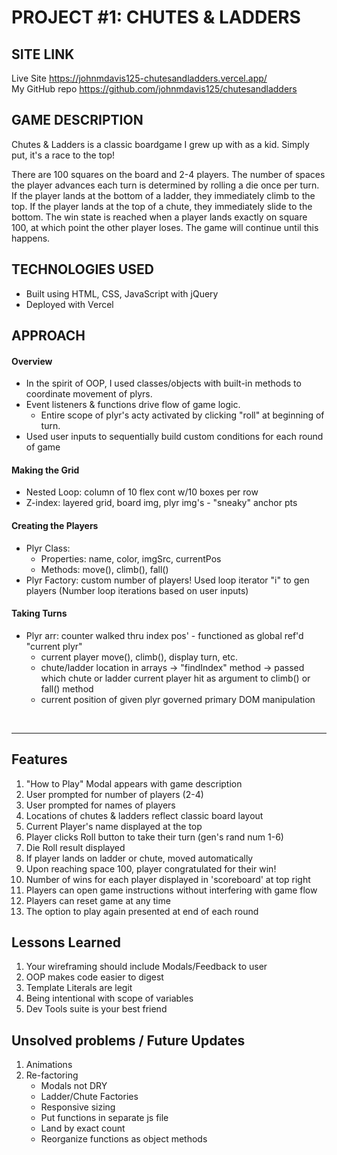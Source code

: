 
# PROJECT #1: CHUTES & LADDERS

## SITE LINK
Live Site
https://johnmdavis125-chutesandladders.vercel.app/
<br>
My GitHub repo
https://github.com/johnmdavis125/chutesandladders

## GAME DESCRIPTION
Chutes & Ladders is a classic boardgame I grew up with as a kid. Simply put, it's a race to the top!

There are 100 squares on the board and 2-4 players. The number of spaces the player advances each turn is determined by rolling a die once per turn. If the player lands at the bottom of a ladder, they immediately climb to the top. If the player lands at the top of a chute, they immediately slide to the bottom. The win state is reached when a player lands exactly on square 100, at which point the other player loses. The game will continue until this 
happens.  

## TECHNOLOGIES USED
- Built using HTML, CSS, JavaScript with jQuery 
- Deployed with Vercel

## APPROACH
#### Overview
- In the spirit of OOP, I used classes/objects with built-in methods to coordinate movement of plyrs.
- Event listeners & functions drive flow of game logic.  
    - Entire scope of plyr's acty activated by clicking "roll" at beginning of turn. 
- Used user inputs to sequentially build custom conditions for each round of game

#### Making the Grid
- Nested Loop: column of 10 flex cont w/10 boxes per row
- Z-index: layered grid, board img, plyr img's - "sneaky" anchor pts

#### Creating the Players
- Plyr Class:
    - Properties: name, color, imgSrc, currentPos
    - Methods: move(), climb(), fall() 
- Plyr Factory: custom number of players! Used loop iterator "i" to gen players (Number loop iterations based on user inputs)

#### Taking Turns
- Plyr arr: counter walked thru index pos' - functioned as global ref'd "current plyr"
    - current player move(), climb(), display turn, etc. 
    - chute/ladder location in arrays -> "findIndex" method -> passed which chute or ladder current player hit as argument to climb() or fall() method
    - current position of given plyr governed primary DOM manipulation
<br>
<hr>

## Features
1. "How to Play" Modal appears with game description
2. User prompted for number of players (2-4)
3. User prompted for names of players
4. Locations of chutes & ladders reflect classic board layout
5. Current Player's name displayed at the top
6. Player clicks Roll button to take their turn (gen's rand num 1-6)
7. Die Roll result displayed
8. If player lands on ladder or chute, moved automatically
9. Upon reaching space 100, player congratulated for their win!
10. Number of wins for each player displayed in 'scoreboard' at top right
11. Players can open game instructions without interfering with game flow
12. Players can reset game at any time
13. The option to play again presented at end of each round

## Lessons Learned
1. Your wireframing should include Modals/Feedback to user
2. OOP makes code easier to digest
3. Template Literals are legit
4. Being intentional with scope of variables
5. Dev Tools suite is your best friend

## Unsolved problems / Future Updates
1. Animations
2. Re-factoring
    - Modals not DRY
    - Ladder/Chute Factories
    - Responsive sizing
    - Put functions in separate js file
    - Land by exact count
    - Reorganize functions as object methods
